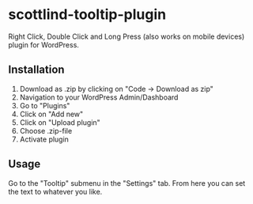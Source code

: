 # scottlind-tooltip-plugin
Right Click, Double Click and Long Press (also works on mobile devices) plugin for WordPress.

## Installation
1. Download as .zip by clicking on "Code -> Download as zip"
2. Navigation to your WordPress Admin/Dashboard
3. Go to "Plugins"
4. Click on "Add new"
5. Click on "Upload plugin"
6. Choose .zip-file
7. Activate plugin

## Usage
Go to the "Tooltip" submenu in the "Settings" tab. From here you can set the text to whatever you like.
